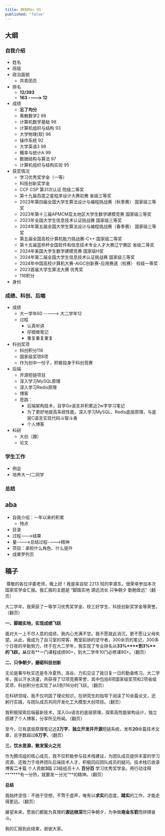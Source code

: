 ```yaml
---
title: 换取Mac OS
published: "false"
---
```


## 大纲

### 自我介绍

- 姓名 
- 班级 
- 政治面貌
  - 共青团员
- 排名
  -  **12/393**
  - **163 ----> 12**
- 成绩
  -  **忘了均分**
  -  离散数学2 98
  - 计算机数学基础 98
  - 计算机组织与结构 93
  - 大学物理(软) 96
  - 操作系统 92
  - 大学英语3 98
  - 概率与统计A 99
  - 数据结构与算法 97
  -  计算机组织与结构实验 95
- 获奖情况
  - 学习优秀奖学金（一等）
  - 科技创新奖学金
  - CCF CSP 第31次认证 院级二等奖
  - 第十九届百度之星程序设计大赛初赛 省级三等奖
  - 2023年第四届全国大学生算法设计与编程挑战赛（秋季赛） 国家级三等奖
  - 2023年第十三届APMCM亚太地区大学生数学建模竞赛 国家级三等奖
  - 2023年全国大学生信息技术认证挑战赛 国家级三等奖
  - 2024年第五届全国大学生算法设计与编程挑战赛（春季赛） 国家级三等奖
  - 第五届全国高校计算机能力挑战赛-C++ 国家级二等奖
  - 第十五届蓝桥杯全国软件和信息技术专业人才大赛辽宁赛区 省级二等奖
  - 2024年美国大学生数学建模竞赛 国家级H奖
  - 2024年第二届全国大学生信息技术认证挑战赛 国家级三等奖
  - 2024年中国高校计算机大赛-AIGC创新赛-应用赛道（校赛） 校级一等奖
  - 2023首届大学生算法大赛 优秀奖
  - 116积分
- 身份

### 成绩、科创、后端

- 成绩
  - 大一学年60 -----> 大二学年12
  - 过程
    - 认真听讲
    - 仔细做笔记
    - 重复重复重复
- 科创奖项
  - 科创积分116
  - 国家级奖项8项
  - 作为创中一份子，积极投身于科创竞赛
- 后端
  - 开源短链项目
  - 深入学习MySQL原理
  - 深入学习Redis原理
  - 博客
  - 思路：
    - 后端架构技术，自学Go语言并积累近2w字学习笔记
    - 为了更好地提高系统性能，深入学习MySQL、Redis底层原理，与底层C语言实现代码斗智斗勇
    - 个人博客
- 科研
  - 大创（蹭）
  - 论文

### 学生工作

- 例会
- 培养大一/二同学

### 总结

## aba

- 自我介绍：一年以来的积累
  - 特点
- 目录
- 过程--->结果
- 量---->总结过程---->精神
- 项目：承担什么角色、什么提升
- 成果罗列页

## 稿子

​    尊敬的各位评委老师，晚上好！我是来自软 2213 班的李源东。很荣幸参加本次国家奖学金汇报。我汇报的主题是 “脚踏实地 源远流长 只争朝夕 勤勉致远”（翻页）

   大二学年，我荣获了一等学习优秀奖学金、校三好学生、科技创新奖学金等荣誉。（翻页）

**一、脚踏实地，实现成绩飞跃**

   面对大一上不尽人意的成绩，我内心充满不甘。我不愿就此消沉，更不愿让父母失望。从此，我成为了自习室的常客、教室前排的坚守者，300余页的笔记，300多个日夜的辛勤努力，终于在大二学年，我实现了专业排名从**33%****到3%****的飞跃**，从**仅有**一门课程成绩90+，到大二学年10门必修课90+。（翻页）

**二、只争朝夕，磨砺科技创新**

​    无论是春华秋实还是冬冷夏热，洛谷、力扣见证了我日复一日的勤奋练习。大二学年，我以汗水浇灌，共获得了12项竞赛荣誉，其中包括8项国家级奖项和2项省级奖项，科创积分也实现了从0到116分的飞跃。（翻页）

   在科研领域，我不仅巩固了理论知识，在研究生的指导下阅读了10余篇论文，还躬行实践，与团队成员共同开发化工大模型大创项目。（翻页）

   我积极探索后端最新技术，深入Go语言的底层原理，探索高性能架构设计，独立搭建了个人博客，分享所见所闻。（翻页）

   至今，已有底层原理笔记近**2万字**，**独立开发并开源**短链系统，发布**20**余篇技术文章，总字数超过**6万字**。（翻页）

**三、饮水思源，散发萤火之光**

   作为腾讯组的核心成员，我不仅积极参与技术栈建设，为团队成员提供丰富的学习资源，还致力于培养团队后端技术人才，积极回应团队成员的疑问。技术栈已收录博客**二十**篇 个人贡献**3**篇 23级组员十人 **百分百** 学习优秀奖学金。用行动诠释**“****有一分热，就要发一分光”**的精神。（翻页）

**总结**

   我始终坚信：不驰于空想，不骛于虚声，唯有以**求实**的态度，**踏实**的工作，才能走得更远。（翻页）

   展望未来，愿我们都能为真理的**源远根深**而只争朝夕，为争做**南金东箭**而拼搏奋斗。

   我的汇报到此结束，谢谢大家。